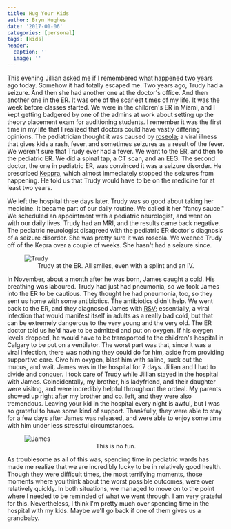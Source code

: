 ```yaml
---
title: Hug Your Kids
author: Bryn Hughes
date: '2017-01-06'
categories: [personal]
tags: [kids]
header:
  caption: ''
  image: ''
---
```


This evening Jillian asked me if I remembered what happened two years ago today. Somehow it had totally escaped me. Two years ago, Trudy had a seizure. And then she had another one at the doctor's office. And then another one in the ER. It was one of the scariest times of my life. It was the week before classes started. We were in the children's ER in Miami, and I kept getting badgered by one of the admins at work about setting up the theory placement exam for auditioning students. I remember it was the first time in my life that I realized that doctors could have vastly differing opinions. The pediatrician thought it was caused by [roseola](http://kidshealth.org/en/parents/roseola.html?WT.ac=ctg); a viral illness that gives kids a rash, fever, and sometimes seizures as a result of the fever. We weren't sure that Trudy ever had a fever. We went to the ER, and then to the pediatric ER. We did a spinal tap, a CT scan, and an EEG. The second doctor, the one in pediatric ER, was convinced it was a seizure disorder. He prescribed [Keppra](http://www.webmd.com/drugs/2/drug-18053/keppra-oral/details), which almost immediately stopped the seizures from happening. He told us that Trudy would have to be on the medicine for at least two years. 

We left the hospital three days later. Trudy was so good about taking her medicine. It became part of our daily routine. We called it her "fancy sauce." We scheduled an appointment with a pediatric neurologist, and went on with our daily lives. Trudy had an MRI, and the results came back negative. The pediatric neurologist disagreed with the pediatric ER doctor's diagnosis of a seizure disorder. She was pretty sure it was roseola. We weened Trudy off of the Kepra over a couple of weeks. She hasn't had a seizure since. 

<figure>
<img src="/img/2015-01-05 19.56.49.jpg" alt="Trudy" title="Trudy at the ER.">
<center><figcaption>Trudy at the ER. All smiles, even with a splint and an IV.</figcaption></center>
</figure>

In November, about a month after he was born, James caught a cold. His breathing was laboured. Trudy had just had pneumonia, so we took James into the ER to be cautious. They thought he had pneumonia, too, so they sent us home with some antibiotics. The antibiotics didn't help. We went back to the ER, and they diagnosed James with [RSV](http://kidshealth.org/en/parents/rsv.html); essentially, a viral infection that would manifest itself in adults as a really bad cold, but that can be extremely dangerous to the very young and the very old. The ER doctor told us he'd have to be admitted and put on oxygen. If his oxygen levels dropped, he would have to be transported to the children's hospital in Calgary to be put on a ventilator. The worst part was that, since it was a viral infection, there was nothing they could do for him, aside from providing supportive care. Give him oxygen, blast him with saline, suck out the mucus, and wait. James was in the hospital for 7 days. Jillian and I had to divide and conquer. I took care of Trudy while Jillian stayed in the hospital with James. Coincidentally, my brother, his ladyfriend, and their daughter were visitng, and were incredibly helpful throughout the ordeal. My parents showed up right after my brother and co. left, and they were also tremendous. Leaving your kid in the hospital every night is awful, but I was so grateful to have some kind of support. Thankfully, they were able to stay for a few days after James was released, and were able to enjoy some time with him under less stressful circumstances. 

<figure>
<img src="/img/IMG_0698.JPG" alt="James" title="James at the hospital.">
<center><figcaption>This is no fun.</figcaption></center>
</figure>

As troublesome as all of this was, spending time in pediatric wards has made me realize that we are incredibly lucky to be in relatively good health. Though they were difficult times, the most terrifying moments, those moments where you think about the worst possible outcomes, were over relatively quickly. In both situations, we managed to move on to the point where I needed to be reminded of what we went through. I am very grateful for this. Nevertheless, I think I'm pretty much over spending time in the hospital with my kids. Maybe we'll go back if one of them gives us a grandbaby. 

